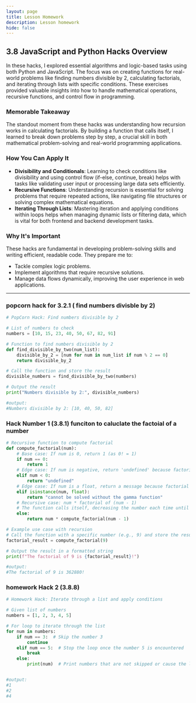 ```yaml
---
layout: page
title: Lesson Homework
description: Lesson homework
hide: false
---
```


## **3.8 JavaScript and Python Hacks Overview**

In these hacks, I explored essential algorithms and logic-based tasks using both Python and JavaScript. The focus was on creating functions for real-world problems like finding numbers divisible by 2, calculating factorials, and iterating through lists with specific conditions. These exercises provided valuable insights into how to handle mathematical operations, recursive functions, and control flow in programming.

### **Memorable Takeaway**
The standout moment from these hacks was understanding how recursion works in calculating factorials. By building a function that calls itself, I learned to break down problems step by step, a crucial skill in both mathematical problem-solving and real-world programming applications.

### **How You Can Apply It**
- **Divisibility and Conditionals**: Learning to check conditions like divisibility and using control flow (if-else, continue, break) helps with tasks like validating user input or processing large data sets efficiently.
- **Recursive Functions**: Understanding recursion is essential for solving problems that require repeated actions, like navigating file structures or solving complex mathematical equations.
- **Iterating Through Lists**: Mastering iteration and applying conditions within loops helps when managing dynamic lists or filtering data, which is vital for both frontend and backend development tasks.

### **Why It's Important**
These hacks are fundamental in developing problem-solving skills and writing efficient, readable code. They prepare me to:
- Tackle complex logic problems.
- Implement algorithms that require recursive solutions.
- Manage data flows dynamically, improving the user experience in web applications.

---




### popcorn hack for 3.2.1 ( find numbers divisble by 2)

```python
# PopCorn Hack: Find numbers divisible by 2

# List of numbers to check
numbers = [10, 15, 23, 40, 50, 67, 82, 91]

# Function to find numbers divisible by 2
def find_divisible_by_two(num_list):
    divisible_by_2 = [num for num in num_list if num % 2 == 0]
    return divisible_by_2

# Call the function and store the result
divisible_numbers = find_divisible_by_two(numbers)

# Output the result
print("Numbers divisible by 2:", divisible_numbers)

#output: 
#Numbers divisible by 2: [10, 40, 50, 82]


```

### Hack Number 1 (3.8.1) funciton to caluclate the factoial of a number

```python
# Recursive function to compute factorial
def compute_factorial(num):
    # Base case: If num is 0, return 1 (as 0! = 1)
    if num == 0:  
        return 1
    # Edge case: If num is negative, return 'undefined' because factorials don't exist for negative numbers
    elif num < 0:  
        return "undefined"
    # Edge case: If num is a float, return a message because factorial for non-integers isn't standard
    elif isinstance(num, float):  
        return "cannot be solved without the gamma function"
    # Recursive case: num * factorial of (num - 1)
    # The function calls itself, decreasing the number each time until it hits the base case (num = 0)
    else:
        return num * compute_factorial(num - 1)  

# Example use case with recursion
# Call the function with a specific number (e.g., 9) and store the result
factorial_result = compute_factorial(9)

# Output the result in a formatted string
print(f"The factorial of 9 is {factorial_result}!")

#output:
#The factorial of 9 is 362880!


```


### homework Hack 2 (3.8.8)

```python
# Homework Hack: Iterate through a list and apply conditions

# Given list of numbers
numbers = [1, 2, 3, 4, 5]

# For loop to iterate through the list
for num in numbers:
    if num == 3:  # Skip the number 3
        continue
    elif num == 5:  # Stop the loop once the number 5 is encountered
        break
    else:
        print(num)  # Print numbers that are not skipped or cause the loop to break


#output:
#1
#2
#4
```